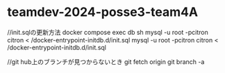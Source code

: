 # teamdev-2024-posse3-team4A





//init.sqlの更新方法
docker compose exec db sh
mysql -u root -pcitron citron < /docker-entrypoint-initdb.d/init.sql
mysql -u root -pcitron citron < /docker-entrypoint-initdb.d/init.sql


//git hub上のブランチが見つからないとき
git fetch origin
git branch -a





